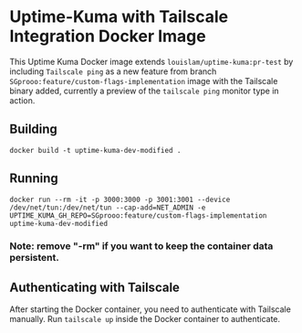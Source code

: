 # Uptime-Kuma with Tailscale Integration Docker Image

This Uptime Kuma Docker image extends `louislam/uptime-kuma:pr-test` by including `Tailscale ping` as a new feature from branch `SGprooo:feature/custom-flags-implementation` image with the Tailscale binary added, currently a preview of the `tailscale ping` monitor type in action.

## Building

```
docker build -t uptime-kuma-dev-modified .
```
## Running 

```
docker run --rm -it -p 3000:3000 -p 3001:3001 --device /dev/net/tun:/dev/net/tun --cap-add=NET_ADMIN -e UPTIME_KUMA_GH_REPO=SGprooo:feature/custom-flags-implementation uptime-kuma-dev-modified
```
### Note: remove "-rm" if you want to keep the container data persistent.

## Authenticating with Tailscale
After starting the Docker container, you need to authenticate with Tailscale manually. Run `tailscale up` inside the Docker container to authenticate.


